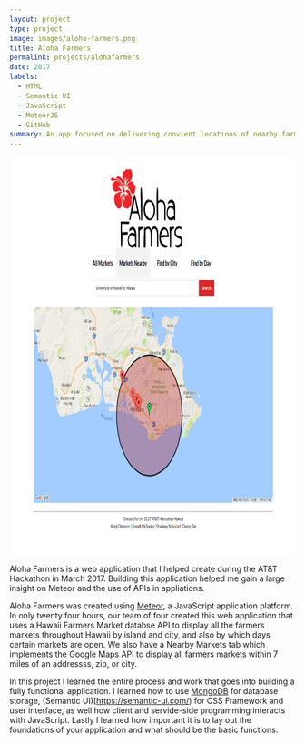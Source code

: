 ```yaml
---
layout: project
type: project
image: images/aloha-farmers.png
title: Aloha Farmers
permalink: projects/alohafarmers
date: 2017
labels:
  - HTML
  - Semantic UI
  - JavaScript
  - MeteorJS
  - GitHub
summary: An app focused on delivering convient locations of nearby farmers markets.
---
```


<p align="center">
  <img src="../images/aloha-farmers-body2.png" height="700" width="1050"/>
</p>

Aloha Farmers is a web application that I helped create during the AT&T Hackathon in March 2017. Building this application helped me gain a large insight on Meteor and the use of APIs in appliations.

Aloha Farmers was created using [Meteor](https://www.meteor.com/), a JavaScript application platform. In only twenty four hours, our team of four created this web application that uses a Hawaii Farmers Market databse API to display all the farmers markets throughout Hawaii by island and city, and also by which days certain markets are open. We also have a Nearby Markets tab which implements the Google Maps API to display all farmers markets within 7 miles of an addressss, zip, or city.

In this project I learned the entire process and work that goes into building a fully functional application. I learned how to use [MongoDB](https://www.mongodb.com/) for database storage, (Semantic UI)[https://semantic-ui.com/) for CSS Framework and user interface, as well how client and servide-side programming interacts with JavaScript. Lastly I learned how important it is to lay out the foundations of your application and what should be the basic functions.
